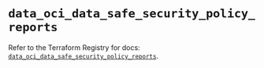 # `data_oci_data_safe_security_policy_reports`

Refer to the Terraform Registry for docs: [`data_oci_data_safe_security_policy_reports`](https://registry.terraform.io/providers/oracle/oci/6.18.0/docs/data-sources/data_safe_security_policy_reports).
